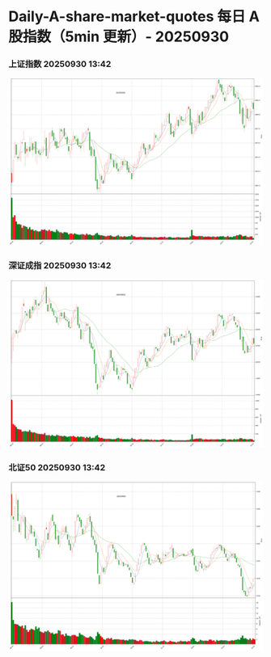 
# Daily-A-share-market-quotes 每日 A 股指数（5min 更新）- 20250930

### 上证指数 20250930 13:42
![](./fig/2025/9/20250930-sh000001.png)

### 深证成指 20250930 13:42
![](./fig/2025/9/20250930-sz399001.png)

### 北证50 20250930 13:42
![](./fig/2025/9/20250930-bj899050.png)
